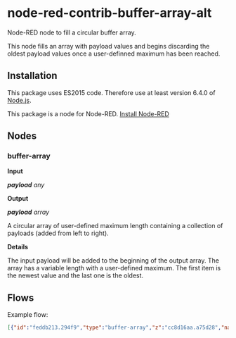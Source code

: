# node-red-contrib-buffer-array-alt
Node-RED node to fill a circular buffer array.

This node fills an array with payload values and begins discarding the oldest payload values once a 
user-definned maximum has been reached.

## Installation

This package uses ES2015 code. Therefore use at least version 6.4.0 of
[Node.js](https://nodejs.org/).

This package is a node for Node-RED.
[Install Node-RED](https://nodered.org/docs/getting-started/installation)


## Nodes

### buffer-array

**Input**

***payload*** *any*

**Output**

***payload*** *array*

A circular array of user-defined maximum length containing a collection of payloads (added from left to right).

**Details**

The input payload will be added to the beginning of the output array. The array has a variable length with a
user-defined maximum. The first item is the newest value and the last one is the oldest.

## Flows

Example flow:

```json
[{"id":"feddb213.294f9","type":"buffer-array","z":"cc8d16aa.a75d28","name":"","bufferLen":"5","startWhenFilled":false,"x":490,"y":160,"wires":[["537c7a24.a841a4","7ccad598.17429c"]]},{"id":"1468aa76.c77d06","type":"random","z":"cc8d16aa.a75d28","name":"","low":"1","high":"10","inte":"true","property":"payload","x":300,"y":160,"wires":[["feddb213.294f9"]]},{"id":"a9da101a.14cf9","type":"inject","z":"cc8d16aa.a75d28","name":"","topic":"test","payload":"Hello!","payloadType":"str","repeat":"","crontab":"","once":false,"onceDelay":0.1,"x":100,"y":220,"wires":[["feddb213.294f9"]]},{"id":"537c7a24.a841a4","type":"debug","z":"cc8d16aa.a75d28","name":"","active":true,"tosidebar":true,"console":false,"tostatus":false,"complete":"payload","x":670,"y":160,"wires":[]},{"id":"7ccad598.17429c","type":"change","z":"cc8d16aa.a75d28","name":"Get Average","rules":[{"t":"set","p":"payload","pt":"msg","to":"$average(payload)","tot":"jsonata"}],"action":"","property":"","from":"","to":"","reg":false,"x":670,"y":200,"wires":[["58fb2cf.d406ad4"]]},{"id":"7ec722b3.ebeedc","type":"inject","z":"cc8d16aa.a75d28","name":"","topic":"random","payload":"","payloadType":"date","repeat":"","crontab":"","once":false,"onceDelay":0.1,"x":130,"y":160,"wires":[["1468aa76.c77d06"]]},{"id":"58fb2cf.d406ad4","type":"debug","z":"cc8d16aa.a75d28","name":"","active":false,"tosidebar":true,"console":false,"tostatus":false,"complete":"false","x":830,"y":200,"wires":[]}]
```
